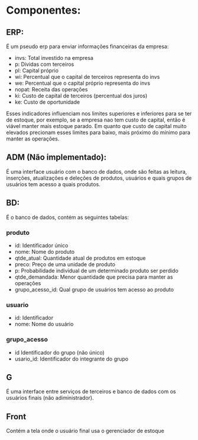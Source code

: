 # Componentes:

## ERP:
É um pseudo erp para enviar informações financeiras da empresa:
- invs:     Total investido na empresa
- p:        Dívidas com terceiros
- pl:       Capital próprio
- wi:       Percentual que o capital de terceiros representa do invs
- we:       Percentual que o capital próprio representa do invs
- nopat:    Receita das operações
- ki:       Custo de capital de terceiros (percentual dos juros)
- ke:       Custo de oportunidade

Esses indicadores influenciam nos limites superiores e inferiores para se ter de estoque, por exemplo, se a empresa nao tem custo de capital, então é viável manter mais estoque parado. Em quanto que custo de capital muito elevados precionam esses limites para baixo, mais próximo do mínimo para manter as operações.

## ADM (Não implementado):
É uma interface usuário com o banco de dados, onde são feitas as leitura, inserções, atualizações e deleções de produtos, usuários e quais grupos de usuários tem acesso a quais produtos.

## BD:
É o banco de dados, contém as seguintes tabelas:
### produto
- id:               Identificador único
- nome:             Nome do produto
- qtde_atual:       Quantidade atual de produtos em estoque
- preco:            Preço de uma unidade de produto
- p:                Probabilidade individual de um determinado produto ser perdido
- qtde_demandada:   Menor quantidade que precisa para manter as operações
- grupo_acesso_id:  Qual grupo de usuários tem acesso ao produto

### usuario
- id:       Identificador
- nome:     Nome do usuário

### grupo_acesso
- id            Identificador do grupo (não único)
- usario_id:    Identificador do integrante do grupo

## G
É uma interface entre serviços de terceiros e banco de dados com os usuários finais (não adiministrador).

## Front
Contém a tela onde o usuário final usa o gerenciador de estoque
